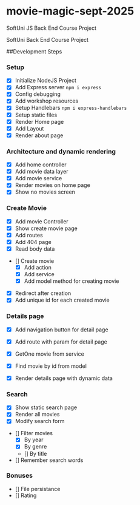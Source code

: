 # movie-magic-sept-2025
SoftUni JS Back End Course Project

SoftUni Back End Course Project

##Development Steps

### Setup

- [x] Initialize NodeJS Project
- [x] Add Express server `npm i express`
- [x] Config debugging
- [x] Add workshop resources
- [x] Setup Handlebars `npm i express-handlebars`
- [x] Setup static files
- [x] Render Home page
- [x] Add Layout
- [x] Render about page

### Architecture and dynamic rendering
- [x] Add home controller
- [x] Add movie data layer
- [x] Add movie service
- [x] Render movies on home page
- [x] Show no movies screen
### Create Movie
- [x] Add movie Controller
- [x] Show create movie page
- [x] Add routes
- [x] Add 404 page
- [x] Read body data
- [] Create movie
    - [x] Add action
    - [x] Add service
    - [x] Add model method for creating movie
- [x] Redirect after creation
- [x] Add unique id for each created movie   

### Details page
- [x] Add navigation button for detail page
- [x] Add route with param for detail page
- [x] GetOne movie from service
- [x] Find movie by id from model
- [x] Render details page with dynamic data


### Search
- [x] Show static search page
- [x] Render all movies
- [x] Modify search form
- [] Filter movies
    - [x] By year
    - [x] By genre
    - [] By title
- [] Remember search words
### Bonuses
- [] File persistance
- [] Rating

